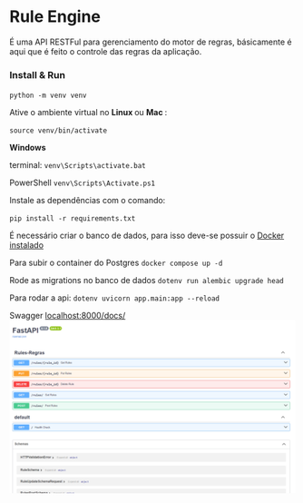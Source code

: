 # Rule Engine

É uma API RESTFul para gerenciamento do motor de regras, 
básicamente é aqui que é feito o controle das regras da aplicação.

### Install & Run

`python -m venv venv`

Ative o ambiente virtual no <b> Linux </b> ou <b> Mac </b>:

`source venv/bin/activate`

<b> Windows </b>

terminal: `venv\Scripts\activate.bat`

PowerShell `venv\Scripts\Activate.ps1`

Instale as dependências com o comando:

`pip install -r requirements.txt`

É necessário criar o banco de dados, para isso deve-se possuir o [Docker instalado](https://docs.docker.com/get-docker/)

Para subir o container do Postgres `docker compose up -d`

Rode as migrations no banco de dados `dotenv run alembic upgrade head`

Para rodar a api: `dotenv uvicorn app.main:app --reload`

Swagger [localhost:8000/docs/](localhost:8000/docs)
![doc](/docs/swagger.png)